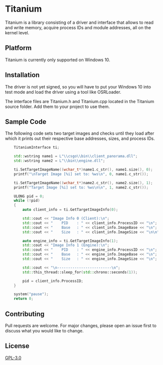 # Titanium

Titanium is a library consisting of a driver and interface that allows to read and write memory, acquire process IDs and module addresses, all on the kernel level.

## Platform
Titanium is currently only supported on Windows 10.

## Installation

The driver is not yet signed, so you will have to put your Windows 10 into test mode and load the driver using a tool like OSRLoader.

The interface files are Titanium.h and Titanium.cpp located in the Titanium source folder. Add them to your project to use them.

## Sample Code

The following code sets two target images and checks until they load after which it prints out their respective base addresses, sizes, and process IDs.

```cpp
    TitaniumInterface ti;

	std::wstring name1 = L"\\csgo\\bin\\client_panorama.dll";
	std::wstring name2 = L"\\bin\\engine.dll";

	ti.SetTargetImageName((wchar_t*)name1.c_str(), name1.size(), 0);
	printf("\nTarget Image [%i] set to: %ws\n", 0, name1.c_str());

	ti.SetTargetImageName((wchar_t*)name2.c_str(), name2.size(), 1);
	printf("Target Image [%i] set to: %ws\n\n", 1, name2.c_str());

	ULONG pid = 0;
	while (!pid)
	{
		auto client_info = ti.GetTargetImageInfo(0);

		std::cout << "Image Info 0 (Client):\n";
		std::cout << "    PID    : " << client_info.ProcessID << "\n";
		std::cout << "    Base   : " << client_info.ImageBase << "\n";
		std::cout << "    Size   : " << client_info.ImageSize << "\n\n";

		auto engine_info = ti.GetTargetImageInfo(1);
		std::cout << "Image Info 1 (Engine):\n";
		std::cout << "    PID    : " << engine_info.ProcessID << "\n";
		std::cout << "    Base   : " << engine_info.ImageBase << "\n";
		std::cout << "    Size   : " << engine_info.ImageSize << "\n";

		std::cout << "\n-------------------------\n";
		std::this_thread::sleep_for(std::chrono::seconds(1));

		pid = client_info.ProcessID;
	}

	system("pause");
	return 0;
```

## Contributing
Pull requests are welcome. For major changes, please open an issue first to discuss what you would like to change.

## License
[GPL-3.0](https://www.gnu.org/licenses/gpl-3.0.en.html)

